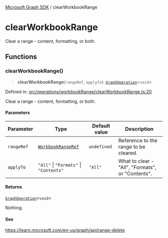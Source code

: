 [Microsoft Graph SDK](README.md) / clearWorkbookRange

# clearWorkbookRange

Clear a range - content, formatting, or both.

## Functions

### clearWorkbookRange()

> **clearWorkbookRange**(`rangeRef`, `applyTo`): [`GraphOperation`](GraphOperation.md#graphoperation)\<`void`\>

Defined in: [src/operations/workbookRange/clearWorkbookRange.ts:20](https://github.com/Future-Secure-AI/microsoft-graph/blob/main/src/operations/workbookRange/clearWorkbookRange.ts#L20)

Clear a range - content, formatting, or both.

#### Parameters

| Parameter | Type | Default value | Description |
| ------ | ------ | ------ | ------ |
| `rangeRef` | [`WorkbookRangeRef`](WorkbookRangeRef.md#workbookrangeref) | `undefined` | Reference to the range to be cleared. |
| `applyTo` | `"All"` \| `"Formats"` \| `"Contents"` | `"All"` | What to clear - "All", "Formats", or "Contents". |

#### Returns

[`GraphOperation`](GraphOperation.md#graphoperation)\<`void`\>

Nothing.

#### See

https://learn.microsoft.com/en-us/graph/api/range-delete
